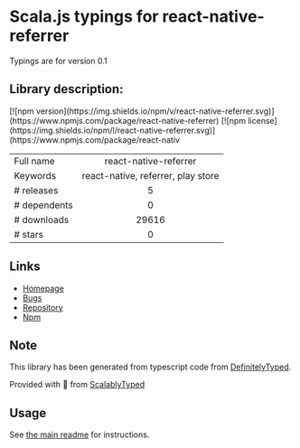 
# Scala.js typings for react-native-referrer

Typings are for version 0.1

## Library description:
<!-- badge --> [![npm version](https://img.shields.io/npm/v/react-native-referrer.svg)](https://www.npmjs.com/package/react-native-referrer) [![npm license](https://img.shields.io/npm/l/react-native-referrer.svg)](https://www.npmjs.com/package/react-nativ

|                    |                 |
| ------------------ | :-------------: |
| Full name          | react-native-referrer |
| Keywords           | react-native, referrer, play store |
| # releases         | 5 |
| # dependents       | 0 |
| # downloads        | 29616 |
| # stars            | 0 |

## Links
- [Homepage](https://github.com/JeandeCampredon/react-native-referrer#readme)
- [Bugs](https://github.com/JeandeCampredon/react-native-referrer/issues)
- [Repository](https://github.com/JeandeCampredon/react-native-referrer)
- [Npm](https://www.npmjs.com/package/react-native-referrer)
    


## Note
This library has been generated from typescript code from [DefinitelyTyped](https://definitelytyped.org).

Provided with :purple_heart: from [ScalablyTyped](https://github.com/oyvindberg/ScalablyTyped)

## Usage
See [the main readme](../../readme.md) for instructions.


